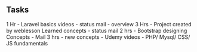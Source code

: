 Tasks
-----------

1 Hr - Laravel basics videos
	- status mail - overview 
3 Hrs - Project created by weblesson 
		Learned concepts - status mail
2 hrs - Bootstrap designing
		Concepts - Mail
3 hrs - new concepts - Udemy videos - PHP/ Mysql/ CSS/ JS fundamentals 